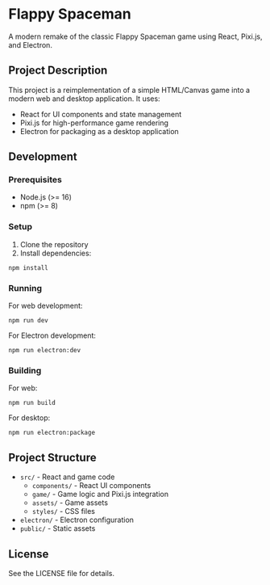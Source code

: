 # Flappy Spaceman

A modern remake of the classic Flappy Spaceman game using React, Pixi.js, and Electron.

## Project Description

This project is a reimplementation of a simple HTML/Canvas game into a modern web and desktop application. It uses:

- React for UI components and state management
- Pixi.js for high-performance game rendering
- Electron for packaging as a desktop application

## Development

### Prerequisites

- Node.js (>= 16)
- npm (>= 8)

### Setup

1. Clone the repository
2. Install dependencies:

```
npm install
```

### Running

For web development:

```
npm run dev
```

For Electron development:

```
npm run electron:dev
```

### Building

For web:

```
npm run build
```

For desktop:

```
npm run electron:package
```

## Project Structure

- `src/` - React and game code
  - `components/` - React UI components
  - `game/` - Game logic and Pixi.js integration
  - `assets/` - Game assets
  - `styles/` - CSS files
- `electron/` - Electron configuration
- `public/` - Static assets

## License

See the LICENSE file for details.
